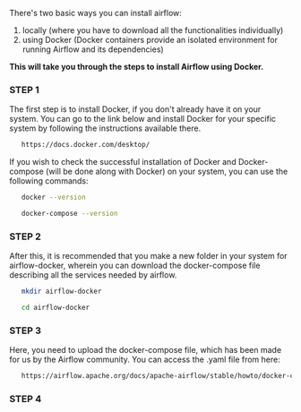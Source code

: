 There's two basic ways you can install airflow:
1. locally (where you have to download all the functionalities individually)
2. using Docker (Docker containers provide an isolated environment for running Airflow and its dependencies)

**This will take you through the steps to install Airflow using Docker.**

### STEP 1
The first step is to install Docker, if you don't already have it on your system. You can go to the link below and install Docker for your specific system by following the instructions available there.
 ```bash
    https://docs.docker.com/desktop/
 ```
If you wish to check the successful installation of Docker and Docker-compose (will be done along with Docker) on your system, you can use the following commands:
 ```bash
    docker --version
 ```
 ```bash
    docker-compose --version
 ```

### STEP 2
After this, it is recommended that you make a new folder in your system for airflow-docker, wherein you can download the docker-compose file describing all the services needed by airflow. 
 ```bash
    mkdir airflow-docker
 ```
 ```bash
    cd airflow-docker
 ```

### STEP 3
Here, you need to upload the docker-compose file, which has been made for us by the Airflow community. You can access the .yaml file from here:
 ```bash
    https://airflow.apache.org/docs/apache-airflow/stable/howto/docker-compose/index.html
 ```

### STEP 4
